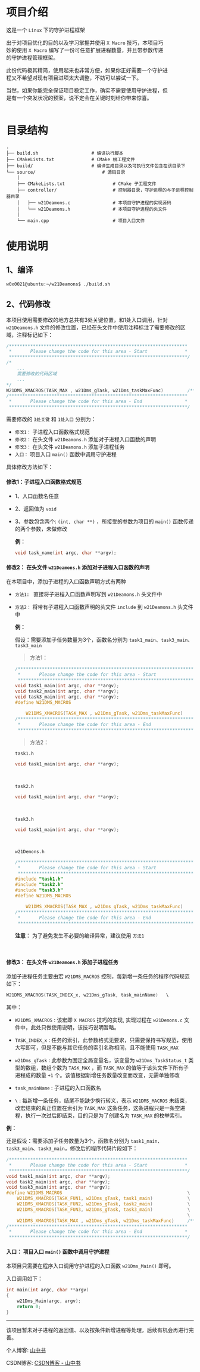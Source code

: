 
项目介绍
=======
这是一个 `Linux` 下的守护进程框架</br>

出于对项目优化的目的以及学习掌握并使用 `X Macro` 技巧，本项目巧</br>
妙的使用 `X Macro` 编写了一份可任意扩展进程数量，并且带参数传递</br>
的守护进程管理框架。</br>

此份代码极其精简，使用起来也非常方便，如果你正好需要一个守护进</br>
程又不希望对现有项目进项太大调整，不妨可以尝试一下。

当然，如果你能完全保证项目稳定工作，确实不需要使用守护进程，但</br>
是有一个突发状况的预案，说不定会在关键时刻给你带来惊喜。
</br></br>

目录结构
=======

```tree
.
├── build.sh                    # 编译执行脚本
├── CMakeLists.txt              # CMake 根工程文件
├── build/                      # 编译生成目录以及可执行文件包含在该目录下
└── source/                         # 源码目录
    |
    ├── CMakeLists.txt                  # CMake 子工程文件
    ├── controller/                     # 控制器目录，守护进程的与子进程控制器目录
    │   ├── w21Deamons.c                # 本项目守护进程的实现源码
    │   └── w21Deamons.h                # 本项目守护进程的头文件
    |
    └── main.cpp                        # 项目入口文件
```


使用说明
=======

1、编译
-------

```bash
w0x0021@ubuntu:~/w21Deamons$ ./build.sh
```

2、代码修改
----------

本项目使用需要修改的地方总共有3处关键位置，和1处入口调用，针对 `w21Deamons.h` 文件的修改位置，已经在头文件中使用注释标注了需要修改的区域，注释标记如下：

```C
/*******************************************************************
 *       Please change the code for this area - Start              *
 *******************************************************************/
/*
    ...
    需要修改的代码区域
    ...
*/
W21DMS_XMACROS(TASK_MAX , w21Dms_gTask, w21Dms_taskMaxFunc)         /*** 此行不能修改 ***/
/*******************************************************************
 *       Please change the code for this area - End                *
 *******************************************************************/
```

需要修改的 `3处关键` 和 `1处入口` 分别为：

- `修改1：` 子进程入口函数格式规范
- `修改2：` 在头文件 `w21Deamons.h` 添加对子进程入口函数的声明
- `修改3：` 在头文件 `w21Deamons.h` 添加子进程任务
- `入口：` 项目入口 `main()` 函数中调用守护进程

具体修改方法如下：
    
#### 修改1：子进程入口函数格式规范

- 1、入口函数名任意
- 2、返回值为 `void`
- 3、参数包含两个: ```(int, char **)``` ，所接受的参数为项目的 `main()` 函数传递的两个参数，未做修改

    **例：**

    ```C
    void task_name(int argc, char **argv);
    ```

#### 修改2： 在头文件 `w21Deamons.h` 添加对子进程入口函数的声明

在本项目中，添加子进程的入口函数声明方式有两种
- `方法1: ` 直接将子进程入口函数声明写到 `w21Deamons.h` 头文件中
- `方法2：` 将带有子进程入口函数声明的头文件 `include` 到 `w21Deamons.h` 头文件中

    **例：**

    假设：需要添加子任务数量为3个，函数名分别为 `task1_main`、`task3_main`、`task3_main`
    
    > 方法1：

    ```C
    /*******************************************************************
     *       Please change the code for this area - Start              *
     *******************************************************************/
    void task1_main(int argc, char **argv);
    void task2_main(int argc, char **argv);
    void task3_main(int argc, char **argv);
    #define W21DMS_MACROS                                               \
                                                                        \
        W21DMS_XMACROS(TASK_MAX , w21Dms_gTask, w21Dms_taskMaxFunc)     /*** The line dose not be changed ***/
    /*******************************************************************
     *       Please change the code for this area - End                *
     *******************************************************************/
    ```

    > 方法2：

    `task1.h`
    ```C
    void task1_main(int argc, char **argv);
    ```
    </br>
    
    `task2.h`
    ```C
    void task1_main(int argc, char **argv);
    ```
    </br>
    
    `task3.h`
    ```C
    void task1_main(int argc, char **argv);
    ```

    </br>

    `w21Demons.h`
    ```C
    /*******************************************************************
     *       Please change the code for this area - Start              *
     *******************************************************************/
    #include "task1.h"
    #include "task2.h"
    #include "task3.h"
    #define W21DMS_MACROS                                               \
                                                                        \
        W21DMS_XMACROS(TASK_MAX , w21Dms_gTask, w21Dms_taskMaxFunc)     /*** The line dose not be changed ***/
    /*******************************************************************
     *       Please change the code for this area - End                *
     *******************************************************************/
    ```

    **注意：** 为了避免发生不必要的编译异常，建议使用 `方法1`

</br>

#### 修改3： 在头文件 `w21Deamons.h` 添加子进程任务

添加子进程任务主要由宏 `W21DMS_MACROS` 控制，每新增一条任务的程序代码规范如下：

```C
W21DMS_XMACROS(TASK_INDEX_x, w21Dms_gTask, task_mainName)   \
```

其中：
- `W21DMS_XMACROS` : 该宏即 `X MACROS` 技巧的实现, 实现过程在 `w21Demons.c` 文件中，此处只做使用说明，该技巧说明暂略。

- `TASK_INDEX_x` : 任务的索引，此参数格式无要求，只需要保持书写规范，使用大写即可，但是不能与其它任务的索引名称相同，且不能使用 `TASK_MAX`

- `w21Dms_gTask` : 此参数为固定全局变量名，该变量为 `w21Dms_TaskStatus_t` 类型的数组，数组个数为 `TASK_MAX` ，而 `TASK_MAX` 的值等于该头文件下所有子进程成的数量 `+1` 个。该值根据新增任务数量改变而改变，无需单独修改

- `task_mainName` : 子进程的入口函数名

- `\` : 每新增一条任务，结尾不能缺少换行转义，表示 `W21DMS_MACROS` 未结束，改宏结束的真正位置在索引为 `TASK_MAX` 这条任务，这条进程只是一条空进程，执行一次过后即结束，目的只是为了创建名为 `TASK_MAX` 的枚举索引。

**例：**

还是假设：需要添加子任务数量为3个，函数名分别为 `task1_main`、`task3_main`、`task3_main`，修改后的程序代码片段如下：

```C
/*******************************************************************
 *       Please change the code for this area - Start              *
 *******************************************************************/
void task1_main(int argc, char **argv);
void task2_main(int argc, char **argv);
void task3_main(int argc, char **argv);
#define W21DMS_MACROS                                               \
    W21DMS_XMACROS(TASK_FUN1, w21Dms_gTask, task1_main)             \
    W21DMS_XMACROS(TASK_FUN2, w21Dms_gTask, task2_main)             \
    W21DMS_XMACROS(TASK_FUN3, w21Dms_gTask, task3_main)             \
                                                                    \
    W21DMS_XMACROS(TASK_MAX , w21Dms_gTask, w21Dms_taskMaxFunc)     /*** The line dose not be changed ***/
/*******************************************************************
 *       Please change the code for this area - End                *
 *******************************************************************/
```

#### 入口： 项目入口 `main()` 函数中调用守护进程

本项目只需要在程序入口调用守护进程的入口函数 `w21Dms_Main()` 即可。

入口调用如下：

```C
int main(int argc, char **argv)
{
	w21Dms_Main(argc, argv);
	return 0;
}
```

---

该项目暂未对子进程的返回值、以及按条件新增进程等处理，后续有机会再进行完善。

个人博客: [山中书](https://www.wangsansan.com)

CSDN博客: [CSDN博客 - 山中书](https://blog.csdn.net/byb123)

